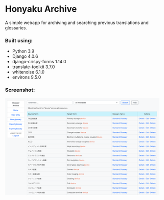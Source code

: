 # Honyaku Archive

A simple webapp for archiving and searching previous translations and glossaries.

### Built using:

* Python 3.9
* Django 4.0.6
* django-crispy-forms 1.14.0
* translate-toolkit 3.7.0
* whitenoise 6.1.0
* environs 9.5.0

### Screenshot:

![alt text](screenshot-1.png "Search results page screenshot")</br>
